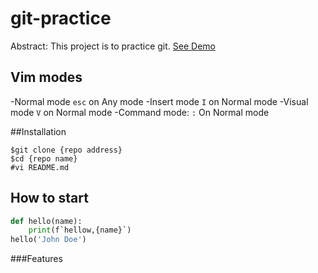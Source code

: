 # git-practice

Abstract: This project is to practice git.
[See Demo](https://www.google.com)


## Vim modes

-Normal mode  `esc` on Any mode
-Insert mode  ` I ` on Normal mode
-Visual mode `V` on Normal mode
-Command mode: `:` On Normal mode

##Installation
```shell
$git clone {repo address}
$cd {repo name}
#vi README.md
```

## How to start 
```python
def hello(name):
    print(f`hellow,{name}`)
hello('John Doe')
```

###Features
